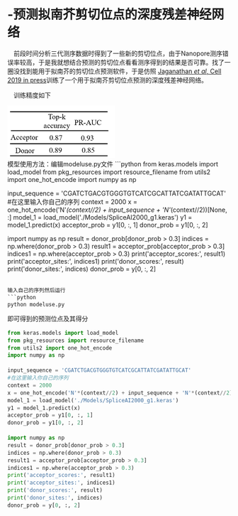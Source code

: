 # -预测拟南芥剪切位点的深度残差神经网络
&#8194;&#8194;前段时间分析三代测序数据时得到了一些新的剪切位点，由于Nanopore测序错误率较高，于是我就想结合预测的剪切位点看看测序得到的结果是否可靠。找了一圈没找到能用于拟南芥的剪切位点预测软件，于是仿照  [Jaganathan *et al*, Cell 2019 in press](https://doi.org/10.1016/j.cell.2018.12.015)训练了一个用于拟南芥剪切位点预测的深度残差神经网络。<br></p>
&#8194;&#8194;训练精度如下<br></p>
<div align="left"><img src="figure/figure1.png" width="48%"></div>
模型使用方法：编辑modeluse.py文件
```python
from keras.models import load_model
from pkg_resources import resource_filename
from utils2 import one_hot_encode
import numpy as np

input_sequence = 'CGATCTGACGTGGGTGTCATCGCATTATCGATATTGCAT'
#在这里输入你自己的序列
context = 2000
x = one_hot_encode('N'*(context//2) + input_sequence + 'N'*(context//2))[None, :]
model_1 = load_model('./Models/SpliceAI2000_g1.keras')
y1 = model_1.predict(x)
acceptor_prob = y1[0, :, 1]
donor_prob = y1[0, :, 2]

import numpy as np
result = donor_prob[donor_prob > 0.3]
indices = np.where(donor_prob > 0.3)
result1 = acceptor_prob[acceptor_prob > 0.3]
indices1 = np.where(acceptor_prob > 0.3)
print('acceptor_scores:', result1)
print('acceptor_sites:', indices1)
print('donor_scores:', result)
print('donor_sites:', indices)
donor_prob = y[0, :, 2]
```

输入自己的序列然后运行
```python
python modeluse.py
```
即可得到的预测位点及其得分
```python
from keras.models import load_model
from pkg_resources import resource_filename
from utils2 import one_hot_encode
import numpy as np

input_sequence = 'CGATCTGACGTGGGTGTCATCGCATTATCGATATTGCAT'
#在这里输入你自己的序列
context = 2000
x = one_hot_encode('N'*(context//2) + input_sequence + 'N'*(context//2))[None, :]
model_1 = load_model('./Models/SpliceAI2000_g1.keras')
y1 = model_1.predict(x)
acceptor_prob = y1[0, :, 1]
donor_prob = y1[0, :, 2]

import numpy as np
result = donor_prob[donor_prob > 0.3]
indices = np.where(donor_prob > 0.3)
result1 = acceptor_prob[acceptor_prob > 0.3]
indices1 = np.where(acceptor_prob > 0.3)
print('acceptor_scores:', result1)
print('acceptor_sites:', indices1)
print('donor_scores:', result)
print('donor_sites:', indices)
donor_prob = y[0, :, 2]
```

